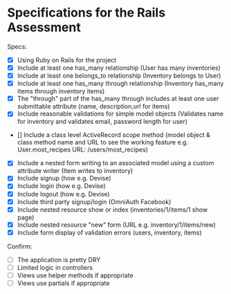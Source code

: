 # Specifications for the Rails Assessment

Specs:
- [x] Using Ruby on Rails for the project
- [x] Include at least one has_many relationship (User has many inventories)
- [x] Include at least one belongs_to relationship (Inventory belongs to User)
- [x] Include at least one has_many through relationship (Inventory has_many items through inventory items)
- [x] The "through" part of the has_many through includes at least one user submittable attribute (name, description,url for items)
- [x] Include reasonable validations for simple model objects (Validates name for inventory and validates email, password length for user)
- [] Include a class level ActiveRecord scope method (model object & class method name and URL to see the working feature e.g. User.most_recipes URL: /users/most_recipes)
- [x] Include a nested form writing to an associated model using a custom attribute writer (Item writes to inventory)
- [X] Include signup (how e.g. Devise)
- [X] Include login (how e.g. Devise)
- [X] Include logout (how e.g. Devise)
- [X] Include third party signup/login (OmniAuth Facebook)
- [x] Include nested resource show or index (inventories/1/items/1 show page)
- [x] Include nested resource "new" form (URL e.g. inventory/1/items/new)
- [x] Include form display of validation errors (users, inventory, items)

Confirm:
- [ ] The application is pretty DRY
- [ ] Limited logic in controllers
- [ ] Views use helper methods if appropriate
- [ ] Views use partials if appropriate
